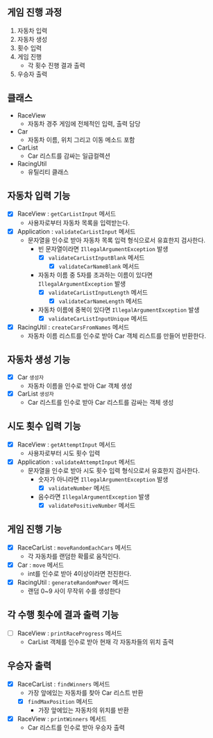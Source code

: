 ## 게임 진행 과정
1. 자동차 입력
2. 자동차 생성
3. 횟수 입력
4. 게임 진행 
   - 각 횟수 진행 결과 출력
5. 우승자 출력

## 클래스
- RaceView
  - 자동차 경주 게임에 전체적인 입력, 출력 담당
- Car
  - 자동차 이름, 위치 그리고 이동 메소드 포함
- CarList
  - Car 리스트를 감싸는 일급컬렉션
- RacingUtil
  - 유틸리티 클래스

## 자동차 입력 기능
- [x] RaceView : `getCarListInput` 메서드
  - 사용자로부터 자동차 목록을 입력받는다.
- [x] Application : `validateCarListInput` 메서드
  - 문자열을 인수로 받아 자동차 목록 입력 형식으로서 유효한지 검사한다.
    - 빈 문자열이라면 `IllegalArgumentException` 발생
      - [x] `validateCarListInputBlank` 메서드
        - [x] `validateCarNameBlank` 메서드
    - 자동차 이름 중 5자를 초과하는 이름이 있다면 `IllegalArgumentException` 발생
      - [x] `validateCarListInputLength` 메서드
        - [x] `validateCarNameLength` 메서드
    - 자동차 이름에 중복이 있다면 `IllegalArgumentException` 발생
      - [x] `validateCarListInputUnique` 메서드
- [x] RacingUtil : `createCarsFromNames` 메서드
  - 자동차 이름 리스트를 인수로 받아 Car 객체 리스트를 만들어 반환한다.

## 자동차 생성 기능
- [x] Car `생성자`
  - 자동차 이름을 인수로 받아 Car 객체 생성
- [x] CarList `생성자`
  - Car 리스트를 인수로 받아 Car 리스트를 감싸는 객체 생성

## 시도 횟수 입력 기능
- [x] RaceView : `getAttemptInput` 메서드
  - 사용자로부터 시도 횟수 입력
- [x] Application : `validateAttemptInput` 메서드
  - 문자열을 인수로 받아 시도 횟수 입력 형식으로서 유효한지 검사한다.
    - 숫자가 아니라면 `IllegalArgumentException` 발생
      - [x] `validateNumber` 메서드
    - 음수라면 `IllegalArgumentException` 발생
      - [x] `validatePositiveNumber` 메서드

## 게임 진행 기능
- [x] RaceCarList : `moveRandomEachCars` 메서드
  - 각 자동차를 랜덤한 확률로 움직인다.
- [x] Car : `move` 메서드
  - int를 인수로 받아 4이상이라면 전진한다.
- [x] RacingUtil : `generateRandomPower` 메서드
  - 랜덤 0~9 사이 무작위 수를 생성한다

## 각 수행 횟수에 결과 출력 기능
- [ ] RaceView : `printRaceProgress` 메서드
  - CarList 객체를 인수로 받아 현재 각 자동차들의 위치 출력

## 우승자 출력
- [x] RaceCarList : `findWinners` 메서드
  - 가장 앞에있는 자동차를 찾아 Car 리스트 반환
  - [x] `findMaxPosition` 메서드
    - 가장 앞에있는 자동차의 위치를 반환
- [x] RaceView : `printWinners` 메서드
  - Car 리스트를 인수로 받아 우승자 출력